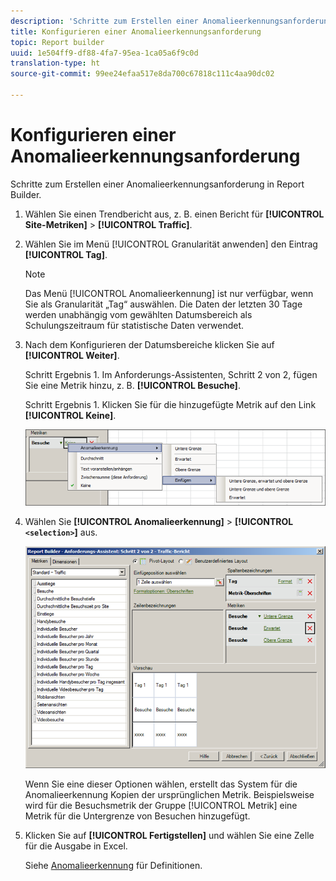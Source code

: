 ```yaml
---
description: 'Schritte zum Erstellen einer Anomalieerkennungsanforderung in Report Builder. '
title: Konfigurieren einer Anomalieerkennungsanforderung
topic: Report builder
uuid: 1e504ff9-df88-4fa7-95ea-1ca05a6f9c0d
translation-type: ht
source-git-commit: 99ee24efaa517e8da700c67818c111c4aa90dc02

---
```



# Konfigurieren einer Anomalieerkennungsanforderung

Schritte zum Erstellen einer Anomalieerkennungsanforderung in Report Builder.

1. Wählen Sie einen Trendbericht aus, z. B. einen Bericht für **[!UICONTROL Site-Metriken]** > **[!UICONTROL Traffic]**.
1. Wählen Sie im Menü [!UICONTROL Granularität anwenden] den Eintrag **[!UICONTROL Tag]**.

   >[!NOTE]
   >
   >Das Menü [!UICONTROL Anomalieerkennung] ist nur verfügbar, wenn Sie als Granularität „Tag“ auswählen. Die Daten der letzten 30 Tage werden unabhängig vom gewählten Datumsbereich als Schulungszeitraum für statistische Daten verwendet.

1. Nach dem Konfigurieren der Datumsbereiche klicken Sie auf **[!UICONTROL Weiter]**.

   Schritt Ergebnis 1. Im Anforderungs-Assistenten, Schritt 2 von 2, fügen Sie eine Metrik hinzu, z. B. **[!UICONTROL Besuche]**.

   Schritt Ergebnis 1. Klicken Sie für die hinzugefügte Metrik auf den Link **[!UICONTROL Keine]**.

   ![Schritt Ergebnis](assets/anomaly_select.png)

1. Wählen Sie **[!UICONTROL Anomalieerkennung]** > **[!UICONTROL `<selection>`]** aus.

   ![Schritt-Info](assets/anomaly_visit.png)

   Wenn Sie eine dieser Optionen wählen, erstellt das System für die Anomalieerkennung Kopien der ursprünglichen Metrik. Beispielsweise wird für die Besuchsmetrik der Gruppe [!UICONTROL Metrik] eine Metrik für die Untergrenze von Besuchen hinzugefügt.
1. Klicken Sie auf **[!UICONTROL Fertigstellen]** und wählen Sie eine Zelle für die Ausgabe in Excel.

   Siehe [Anomalieerkennung](/help/analyze/analysis-workspace/virtual-analyst/c-anomaly-detection/anomaly-detection.md) für Definitionen.
